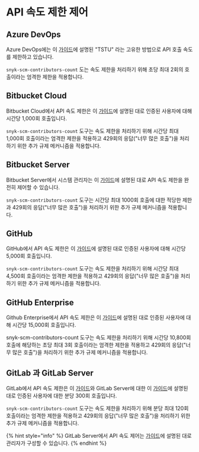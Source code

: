 # API 속도 제한 제어

## Azure DevOps

Azure DevOps에는 이 [가이드](https://docs.microsoft.com/en-us/azure/devops/integrate/concepts/rate-limits?view=azure-devops)에 설명된 "TSTU" 라는 고유한 방법으로 API 호출 속도를 제한하고 있습니다.

`snyk-scm-contributors-count` 도는 속도 제한을 처리하기 위해 초당 최대 2회의 호출이라는 엄격한 제한을 적용합니다.

## Bitbucket Cloud

Bitbucket Cloud에서 API 속도 제한은 이 [가이드](https://support.atlassian.com/bitbucket-cloud/docs/api-request-limits/)에 설명된 대로 인증된 사용자에 대해 시간당 1,000회 호출입니다.

`snyk-scm-contributors-count` 도구는 속도 제한을 처리하기 위해 시간당 최대 1,000회 호출이라는 엄격한 제한을 적용하고 429회의 응답("너무 많은 호출")을 처리하기 위한 추가 규제 메커니즘을 적용합니다.

## Bitbucket Server

Bitbucket Server에서 시스템 관리자는 이 [가이드](https://confluence.atlassian.com/bitbucketserver/improving-instance-stability-with-rate-limiting-976171954.html)에 설명된 대로 API 속도 제한을 완전히 제어할 수 있습니다.

`snyk-scm-contributors-count` 도구는 시간당 최대 1000회 호출에 대한 적당한 제한과 429회의 응답("너무 많은 호출")을 처리하기 위한 추가 규제 메커니즘을 적용합니다.

## GitHub

GitHub에서 API 속도 제한은 이 [가이드](https://docs.github.com/en/developers/apps/building-github-apps/rate-limits-for-github-apps)에 설명된 대로 인증된 사용자에 대해 시간당 5,000회 호출입니다.

`snyk-scm-contributors-count` 도구는 속도 제한을 처리하기 위해 시간당 최대 4,500회 호출이라는 엄격한 제한을 적용하고 429회의 응답("너무 많은 호출")을 처리하기 위한 추가 규제 메커니즘을 적용합니다.

## GitHub Enterprise

Github Enterprise에서 API 속도 제한은 이 [가이드](https://docs.github.com/en/developers/apps/building-github-apps/rate-limits-for-github-apps)에 설명된 대로 인증된 사용자에 대해 시간당 15,000회 호출입니다.

snyk-scm-contributors-count 도구는 속도 제한을 처리하기 위해 시간당 10,800회 호출에 해당하는 초당 최대 3회 호출이라는 엄격한 제한을 적용하고 429회의 응답("너무 많은 호출")을 처리하기 위한 추가 규제 메커니즘을 적용합니다.

## GitLab 과 GitLab Server

GitLab에서 API 속도 제한은 이 [가이드](https://docs.gitlab.com/ee/user/gitlab\_com/index.html#gitlabcom-specific-rate-limits)와 GitLab Server에 대한 이 [가이드](https://docs.gitlab.com/ee/user/admin\_area/settings/rate\_limits\_on\_raw\_endpoints.html)에 설명된 대로 인증된 사용자에 대한 분당 300회 호출입니다.

`snyk-scm-contributors-count` 도구는 속도 제한을 처리하기 위해 분당 최대 120회 호출이라는 엄격한 제한을 적용하고 429회의 응답("너무 많은 호출")을 처리하기 위한 추가 규제 메커니즘을 적용합니다.

{% hint style="info" %}
GitLab Server에서 API 속도 제어는 [가이드](https://docs.gitlab.com/ee/user/admin\_area/settings/rate\_limits\_on\_raw\_endpoints.html)에 설명된 대로 관리자가 구성할 수 있습니다.
{% endhint %}
